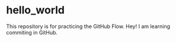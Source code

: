 # hello_world
This repository is for practicing the GitHub Flow.
Hey! I am learning commiting in GitHub.
